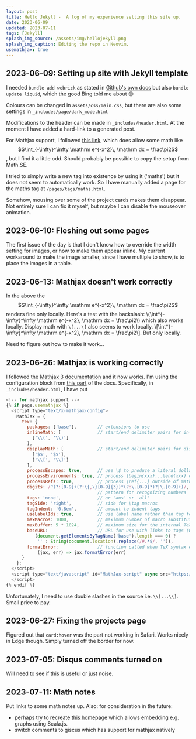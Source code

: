 ```yaml
---
layout: post
title: Hello Jekyll -  A log of my experience setting this site up.
date: 2023-06-09
updated: 2023-07-11
tags: [Jekyll]
splash_img_source: /assets/img/hellojekyll.png
splash_img_caption: Editing the repo in Neovim.
usemathjax: true
---
```


## 2023-06-09: Setting up site with Jekyll template

I needed `bundle add webrick` as stated in
[Github's own docs](https://docs.github.com/en/pages/setting-up-a-github-pages-site-with-jekyll/testing-your-github-pages-site-locally-with-jekyll)
but also `bundle update liquid`, which the good Bing told me about 😊

Colours can be changed in `assets/css/main.css`, but there are also some settings in `_includes/page/dark_mode.html`

Modifications to the header can be made in `_includes/header.html`. At the moment I have added a hard-link to a generated post.

For Mathjax support, I followed [this link](http://webdocs.cs.ualberta.ca/~zichen2/blog/coding/setup/2019/02/17/how-to-add-mathjax-support-to-jekyll.html),
which does allow some math like $$\int_{-\infty}^\infty \mathrm e^{-x^2}\, \mathrm dx = \frac\pi2$$, but I find it a little odd.
Should probably be possible to copy the setup from Math.SE.

I tried to simply write a new tag into existence by using it ('maths') but it does not seem to automatically work.
So I have manually added a page for the maths tag at `/pages/tags/maths.html`.

Somehow, mousing over some of the project cards makes them disappear.
Not entirely sure I can fix it myself, but maybe I can disable the mouseover animation.

## 2023-06-10: Fleshing out some pages

The first issue of the day is that I don't know how to override the width setting for images, or how to make them appear inline.
My current workaround to make the image smaller, since I have multiple to show, is to place the images in a table.

## 2023-06-13: Mathjax doesn't work correctly

In the above the $$\int_{-\infty}^\infty \mathrm e^{-x^2}\, \mathrm dx = \frac\pi2$$ renders fine only locally. Here's a test with the backslash:
\\(\int*{-\infty}^\infty \mathrm e^{-x^2}\, \mathrm dx = \frac\pi2\\)
which also works locally. Display math with `\[...\]` also seems to work locally. \\[\int*{-\infty}^\infty \mathrm e^{-x^2}\, \mathrm dx = \frac\pi2\\]. But only locally.

Need to figure out how to make it work...

## 2023-06-26: Mathjax is working correctly

I followed the [Mathjax 3 documentation](https://docs.mathjax.org/en/latest/web/start.html) and it now works.
I'm using the configuration block from [this part](https://docs.mathjax.org/en/latest/options/input/tex.html?highlight=displaymath#the-configuration-block) of the docs.
Specifically, in `_includes/header.html`, I have put

```javascript
<!-- for mathjax support -->
{% if page.usemathjax %}
  <script type="text/x-mathjax-config">
    MathJax = {
      tex: {
        packages: ['base'],        // extensions to use
        inlineMath: [              // start/end delimiter pairs for in-line math
          ['\\(', '\\)']
        ],
        displayMath: [             // start/end delimiter pairs for display math
          ['$$', '$$'],
          ['\\[', '\\]']
        ],
        processEscapes: true,      // use \$ to produce a literal dollar sign
        processEnvironments: true, // process \begin{xxx}...\end{xxx} outside math mode
        processRefs: true,         // process \ref{...} outside of math mode
        digits: /^(?:[0-9]+(?:\{,\}[0-9]{3})*(?:\.[0-9]*)?|\.[0-9]+)/,
                                   // pattern for recognizing numbers
        tags: 'none',              // or 'ams' or 'all'
        tagSide: 'right',          // side for \tag macros
        tagIndent: '0.8em',        // amount to indent tags
        useLabelIds: true,         // use label name rather than tag for ids
        maxMacros: 1000,           // maximum number of macro substitutions per expression
        maxBuffer: 5 * 1024,       // maximum size for the internal TeX string (5K)
        baseURL:                   // URL for use with links to tags (when there is a <base> tag in effect)
           (document.getElementsByTagName('base').length === 0) ?
            '' : String(document.location).replace(/#.*$/, '')),
        formatError:               // function called when TeX syntax errors occur
            (jax, err) => jax.formatError(err)
      }
    };
  </script>
  <script type="text/javascript" id="MathJax-script" async src="https://cdn.jsdelivr.net/npm/mathjax@3/es5/tex-mml-chtml.js">
  </script>
{% endif %}
```

Unfortunately, I need to use double slashes in the source i.e. `\\[...\\]`. Small price to pay.

## 2023-06-27: Fixing the projects page

Figured out that `card:hover` was the part not working in Safari. Works nicely in Edge though. Simply turned off the border for now.

## 2023-07-05: Disqus comments turned on

Will need to see if this is useful or just noise.

## 2023-07-11: Math notes

Put links to some math notes up. Also: for consideration in the future:

- perhaps try to recreate [this homepage](https://pme123.github.io/github-pages-demo/develop/2019/04/28/how-to.html) which allows embedding e.g. graphs using Scala.js.
- switch comments to giscus which has support for mathjax natively
